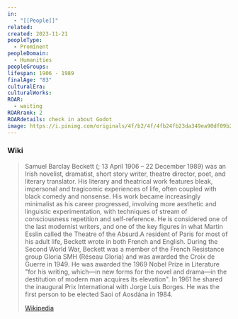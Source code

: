 ```yaml
---
in:
  - "[[People]]"
related: 
created: 2023-11-21
peopleType:
  - Prominent
peopleDomain:
  - Humanities
peopleGroups: 
lifespan: 1906 - 1989
finalAge: "83"
culturalEra: 
culturalWorks: 
ROAR:
  - waiting
ROARrank: 2
ROARdetails: check in about Godot
image: https://i.pinimg.com/originals/4f/b2/4f/4fb24fb23da349ea90df09b25e88c627.jpg
---
```





### Wiki
> Samuel Barclay Beckett (; 13 April 1906 – 22 December 1989) was an Irish novelist, dramatist, short story writer, theatre director, poet, and literary translator. His literary and theatrical work features bleak, impersonal and tragicomic experiences of life, often coupled with black comedy and nonsense. His work became increasingly minimalist as his career progressed, involving more aesthetic and linguistic experimentation, with techniques of stream of consciousness repetition and self-reference. He is considered one of the last modernist writers, and one of the key figures in what Martin Esslin called the Theatre of the Absurd.A resident of Paris for most of his adult life, Beckett wrote in both French and English. During the Second World War, Beckett was a member of the French Resistance group Gloria SMH (Réseau Gloria) and was awarded the Croix de Guerre in 1949.  He was awarded the 1969 Nobel Prize in Literature "for his writing, which—in new forms for the novel and drama—in the destitution of modern man acquires its elevation". In 1961 he shared the inaugural Prix International with Jorge Luis Borges. He was the first person to be elected Saoi of Aosdána in 1984.
>
> [Wikipedia](https://en.wikipedia.org/wiki/Samuel%20Beckett)